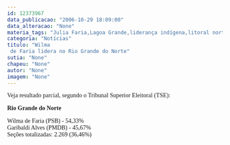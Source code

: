```yaml
---
id: 12373967
data_publicacao: "2006-10-29 18:09:00"
data_alteracao: "None"
materia_tags: "Julia Faria,Lagoa Grande,liderança indígena,litoral norte"
categoria: "Notícias"
titulo: "Wilma
 de Faria lidera no Rio Grande do Norte"
sutia: "None"
chapeu: "None"
autor: "None"
imagem: "None"
---
```

<p><P><FONT face=Verdana>Veja&nbsp;resultado parcial,&nbsp;segundo o Tribunal Superior Eleitoral (TSE):</FONT></P></p>
<p><P><FONT face=Verdana><STRONG>Rio Grande do Norte</STRONG></FONT></P></p>
<p><P><FONT face=Verdana>Wilma de Faria (PSB) - 54,33%&nbsp;<BR>Garibaldi Alves (PMDB) - 45,67%<BR>Seções totalizadas: 2.269 (36,46%)</FONT></P> </p>
